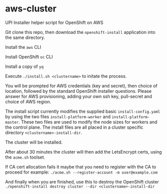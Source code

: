 # aws-cluster
UPI Installer helper script for OpenShift on AWS

Git clone this repo, then download the `openshift-install` application into the same directory.

Install the `aws` CLI

Install OpenShift `oc` CLI

Install a copy of `yq`

Execute `./install.sh <clustername>` to initate the process.

You will be prompted for AWS credentials (key and secret), then choice of location, followed by the standard OpenShift installer questions.
Please answer for AWS provisioning, adding your own ssh key, pull-secret and choice of AWS region.

The install script currently modifies the supplied basic `install-config.yaml` by using the two files `install-platform-worker` and `install-platform-master`. These
two files are used to modify the node sizes for workers and the control plane. The install files are all placed in a cluster specific directory `<clustername>-install-dir`.

The cluster will be installed.

After about 30 minutes the cluster will then add the LetsEncrypt certs, using the `acme.sh` toolset.

If CA cert allocation fails it maybe that you need to register with the CA to proceed for example:
`./acme.sh --register-account -m user@example.com`

And finally when you are finished, use this to destroy the OpenShift cluster `./openshift-install destroy cluster --dir <clustername>-install-dir`
